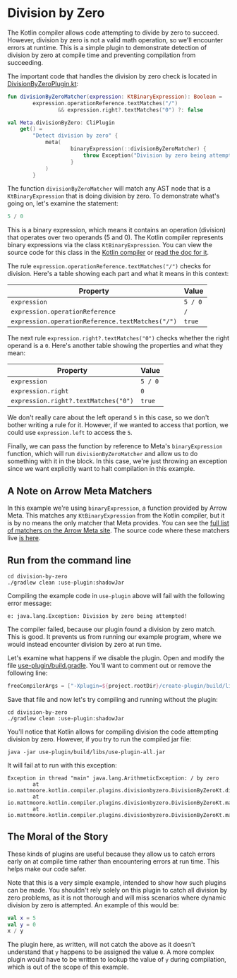 # Division by Zero

The Kotlin compiler allows code attempting to divide by zero to succeed. However, division by zero is not a valid math operation, so we'll encounter errors at runtime. This is a simple plugin to demonstrate detection of division by zero at compile time and preventing compilation from succeeding.

The important code that handles the division by zero check is located in [DivisionByZeroPlugin.kt](create-plugin/src/main/kotlin/io/mattmoore/kotlin/compiler/plugins/divisionbyzero/DivisionByZeroPlugin.kt):

```kotlin
fun divisionByZeroMatcher(expression: KtBinaryExpression): Boolean =
        expression.operationReference.textMatches("/")
                && expression.right?.textMatches("0") ?: false

val Meta.divisionByZero: CliPlugin
    get() =
        "Detect division by zero" {
            meta(
                    binaryExpression(::divisionByZeroMatcher) {
                        throw Exception("Division by zero being attempted!")
                    }
            )
        }
```

The function `divisionByZeroMatcher` will match any AST node that is a `KtBinaryExpression` that is doing division by zero. To demonstrate what's going on, let's examine the statement:

```kotlin
5 / 0
```

This is a binary expression, which means it contains an operation (division) that operates over two operands (5 and 0). The Kotlin compiler represents binary expressions via the class `KtBinaryExpression`. You can view the source code for this class in the [Kotlin compiler](https://github.com/JetBrains/kotlin/blob/master/compiler/psi/src/org/jetbrains/kotlin/psi/KtBinaryExpression.java) or [read the doc for it](https://javadoc.io/static/org.jetbrains.kotlin/kotlin-compiler/1.0.4/org/jetbrains/kotlin/psi/KtBinaryExpression.html).

The rule `expression.operationReference.textMatches("/")` checks for division. Here's a table showing each part and what it means in this context:

|Property                                        |Value  |
|------------------------------------------------|-------|
|`expression`                                    |`5 / 0`|
|`expression.operationReference`                 |`/`    |
|`expression.operationReference.textMatches("/")`|`true` |

The next rule `expression.right?.textMatches("0")` checks whether the right operand is a `0`. Here's another table showing the properties and what they mean:

|Property                            |Value  |
|------------------------------------|-------|
|`expression`                        |`5 / 0`|
|`expression.right`                  |`0    `|
|`expression.right?.textMatches("0")`|`true` |

We don't really care about the left operand `5` in this case, so we don't bother writing a rule for it. However, if we wanted to access that portion, we could use `expression.left` to access the `5`.

Finally, we can pass the function by reference to Meta's `binaryExpression` function, which will run `divisionByZeroMatcher` and allow us to do something with it in the block. In this case, we're just throwing an exception since we want explicitly want to halt compilation in this example.

## A Note on Arrow Meta Matchers

In this example we're using `binaryExpression`, a function provided by Arrow Meta. This matches any `KtBinaryExpression` from the Kotlin compiler, but it is by no means the only matcher that Meta provides. You can see the [full list of matchers on the Arrow Meta site](https://meta.arrow-kt.io/docs/apidocs/compiler-plugin/arrow.meta.quotes/#functions). The source code where these matchers live [is here](https://github.com/arrow-kt/arrow-meta/blob/master/compiler-plugin/src/main/kotlin/arrow/meta/quotes/MetaExtensions.kt).

## Run from the command line

```shell
cd division-by-zero
./gradlew clean :use-plugin:shadowJar
```

Compiling the example code in `use-plugin` above will fail with the following error message:

```shell
e: java.lang.Exception: Division by zero being attempted!
```

The compiler failed, because our plugin found a division by zero match. This is good. It prevents us from running our example program, where we would instead encounter division by zero at run time.

Let's examine what happens if we disable the plugin. Open and modify the file [use-plugin/build.gradle](use-plugin/build.gradle). You'll want to comment out or remove the following line:

```gradle
freeCompilerArgs = ["-Xplugin=${project.rootDir}/create-plugin/build/libs/create-plugin-all.jar"]
```

Save that file and now let's try compiling and running without the plugin:

```shell
cd division-by-zero
./gradlew clean :use-plugin:shadowJar
```

You'll notice that Kotlin allows for compiling division the code attempting division by zero. However, if you try to run the compiled jar file:

```shell
java -jar use-plugin/build/libs/use-plugin-all.jar
```

It will fail at to run with this exception:

```shell
Exception in thread "main" java.lang.ArithmeticException: / by zero
        at io.mattmoore.kotlin.compiler.plugins.divisionbyzero.DivisionByZeroKt.divByZero(DivisionByZero.kt:5)
        at io.mattmoore.kotlin.compiler.plugins.divisionbyzero.DivisionByZeroKt.main(DivisionByZero.kt:8)
        at io.mattmoore.kotlin.compiler.plugins.divisionbyzero.DivisionByZeroKt.main(DivisionByZero.kt)
```

## The Moral of the Story

These kinds of plugins are useful because they allow us to catch errors early on at compile time rather than encountering errors at run time. This helps make our code safer.

Note that this is a very simple example, intended to show how such plugins can be made. You shouldn't rely solely on this plugin to catch all division by zero problems, as it is not thorough and will miss scenarios where dynamic division by zero is attempted. An example of this would be:

```kotlin
val x = 5
val y = 0
x / y
```

The plugin here, as written, will not catch the above as it doesn't understand that `y` happens to be assigned the value `0`. A more complex plugin would have to be written to lookup the value of `y` during compilation, which is out of the scope of this example.
